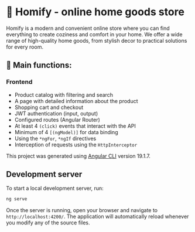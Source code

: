 # 🏡 Homify - online home goods store

Homify is a modern and convenient online store where you can find everything to create coziness and comfort in your home. We offer a wide range of high-quality home goods, from stylish decor to practical solutions for every room.

## 🔑 Main functions:
### Frontend
- Product catalog with filtering and search
- A page with detailed information about the product
- Shopping cart and checkout
- JWT authentication (input, output)
- Configured routes (Angular Router)
- At least 4 `(click)` events that interact with the API
- Minimum of 4 `[(ngModel)]` for data binding
- Using the `*ngFor`, `*ngIf` directives
- Interception of requests using the `HttpInterceptor`


This project was generated using [Angular CLI](https://github.com/angular/angular-cli) version 19.1.7.

## Development server

To start a local development server, run:

```bash
ng serve
```

Once the server is running, open your browser and navigate to `http://localhost:4200/`. The application will automatically reload whenever you modify any of the source files.
